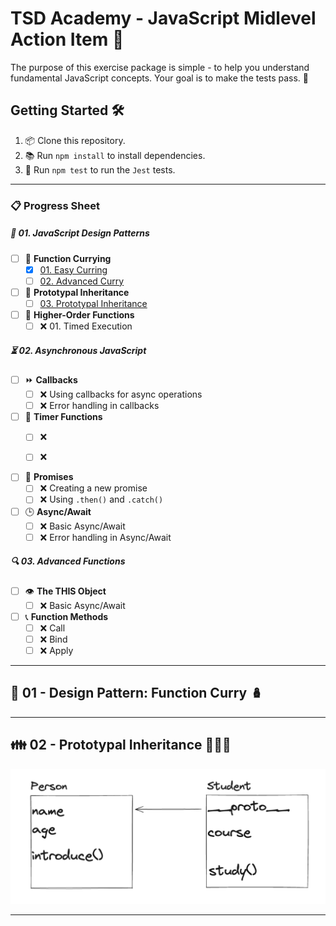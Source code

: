 # TSD Academy - JavaScript Midlevel Action Item 🚀

The purpose of this exercise package is simple - to help you understand fundamental JavaScript concepts. Your goal is to make the tests pass. 🎯

## Getting Started 🛠️

1. 📦 Clone this repository.
2. 📚 Run `npm install` to install dependencies.
3. 🧪 Run `npm test` to run the `Jest` tests.

---

### 📋 Progress Sheet 

##### 🌟 01. JavaScript Design Patterns

- [ ] 🍛 **Function Currying**
    - [x] [01. Easy Curring](src/01_design_patterns/01_function_currying/01_easy_currying.js)
    - [ ] [02. Advanced Curry](src/01_design_patterns/01_function_currying/02_advanced_curry.js)

- [ ] 🍛 **Prototypal Inheritance**
    - [ ] [03. Prototypal Inheritance](src/01_design_patterns/01_function_currying/01_easy_currying.js)
 
- [ ] 🔗 **Higher-Order Functions**
  - [ ] ❌ 01. Timed Execution

##### ⏳ 02. Asynchronous JavaScript

- [ ] ⏩ **Callbacks**
  - [ ] ❌ Using callbacks for async operations
  - [ ] ❌ Error handling in callbacks

- [ ] 🔄 **Timer Functions**
  - [ ] ❌ 
  - [ ] ❌ 


- [ ] 🔄 **Promises**
  - [ ] ❌ Creating a new promise
  - [ ] ❌ Using `.then()` and `.catch()`

- [ ] 🕒 **Async/Await**
  - [ ] ❌ Basic Async/Await
  - [ ] ❌ Error handling in Async/Await

##### 🔍 03. Advanced Functions

- [ ] 👁️ **The THIS Object**
    - [ ] ❌ Basic Async/Await
- [ ] 📞 **Function Methods**
    - [ ] ❌ Call
    - [ ] ❌ Bind
    - [ ] ❌ Apply

---

## 📖 01 - Design Pattern: Function Curry 🪆

---

## 👪 02 - Prototypal Inheritance 👩‍👧‍👦

![prototypal-inheritance](/docs/prototypal_inheritance.png)

---
